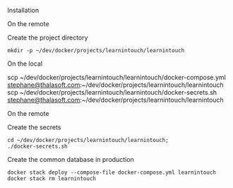 Installation

On the remote

Create the project directory
```
mkdir -p ~/dev/docker/projects/learnintouch/learnintouch
```

On the local

scp ~/dev/docker/projects/learnintouch/learnintouch/docker-compose.yml stephane@thalasoft.com:~/dev/docker/projects/learnintouch/learnintouch
scp ~/dev/docker/projects/learnintouch/learnintouch/docker-secrets.sh stephane@thalasoft.com:~/dev/docker/projects/learnintouch/learnintouch

On the remote

Create the secrets
```
cd ~/dev/docker/projects/learnintouch/learnintouch;
./docker-secrets.sh
```

Create the common database in production
```
docker stack deploy --compose-file docker-compose.yml learnintouch
docker stack rm learnintouch
```

